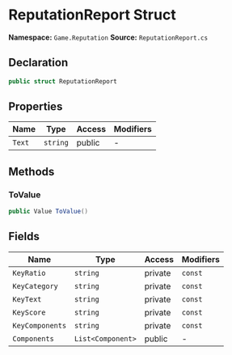 # ReputationReport Struct

**Namespace:** `Game.Reputation`
**Source:** `ReputationReport.cs`

## Declaration

```csharp
public struct ReputationReport
```

## Properties

| Name | Type | Access | Modifiers |
|------|------|--------|-----------|
| `Text` | `string` | public | - |

## Methods

### ToValue

```csharp
public Value ToValue()
```

## Fields

| Name | Type | Access | Modifiers |
|------|------|--------|-----------|
| `KeyRatio` | `string` | private | `const` |
| `KeyCategory` | `string` | private | `const` |
| `KeyText` | `string` | private | `const` |
| `KeyScore` | `string` | private | `const` |
| `KeyComponents` | `string` | private | `const` |
| `Components` | `List<Component>` | public | - |

